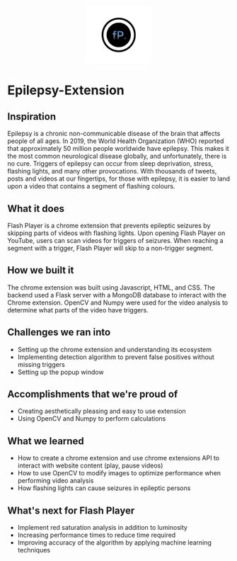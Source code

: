<p align="center">
  <img src="screenshots/icon.png" alt="icon" width="150px" /><br/>
</p>

# Epilepsy-Extension

## Inspiration
Epilepsy is a chronic non-communicable disease of the brain that affects people of all ages. In 2019, the World Health Organization (WHO) reported that approximately 50 million people worldwide have epilepsy. This makes it the most common neurological disease globally, and unfortunately, there is no cure.
Triggers of epilepsy can occur from sleep deprivation, stress, flashing lights, and many other provocations. With thousands of tweets, posts and videos at our fingertips, for those with epilepsy, it is easier to land upon a video that contains a segment of flashing colours. 

## What it does
Flash Player is a chrome extension that prevents epileptic seizures by skipping parts of videos with flashing lights. 
Upon opening Flash Player on YouTube, users can scan videos for triggers of seizures. When reaching a segment with a trigger, Flash Player will skip to a non-trigger segment.

## How we built it
The chrome extension was built using Javascript, HTML, and CSS. The backend used a Flask server with a MongoDB database to interact with the Chrome extension. OpenCV and Numpy were used for the video analysis to determine what parts of the video have triggers.

## Challenges we ran into
- Setting up the chrome extension and understanding its ecosystem
- Implementing detection algorithm to prevent false positives without missing triggers
- Setting up the popup window

## Accomplishments that we're proud of
- Creating aesthetically pleasing and easy to use extension
- Using OpenCV and Numpy to perform calculations

## What we learned
- How to create a chrome extension and use chrome extensions API to interact with website content (play, pause videos)
- How to use OpenCV to modify images to optimize performance when performing video analysis
- How flashing lights can cause seizures in epileptic persons

## What's next for Flash Player
- Implement red saturation analysis in addition to luminosity 
- Increasing performance times to reduce time required 
- Improving accuracy of the algorithm by applying machine learning techniques
